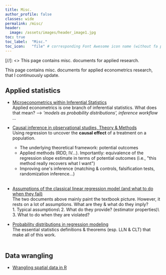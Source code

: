 ```yaml
---
title: Misc.
author_profile: false
classes: wide
permalink: /misc/
header:
  image: /assets/images/header_image1.jpg
toc: true
toc_label: 	"Misc."
toc_icon: 	"file" # corresponding Font Awesome icon name (without fa prefix)
---
```



[//]: <> This page contains misc. documents for applied research.

This page contains misc. documents for applied econometrics research, that I continuously update.


## Applied statistics

  - [Microeconometrics within Inferential Statistics](../docs/microeconometrics.pdf)  
Applied econometrics is one branch of inferential statistics. What does that mean? --> *'models as probability distributions', inference workflow ...*
      
      
  - [Causal inference in observational studies, Theory & Methods](../docs/causal_inference.pdf)  
Using regression to uncover the **causal effect** of a treatment on a population.
      * The underlying theoretical framework: potential outcomes
      * Applied methods (RDD, IV...). Importantly: equivalence of the regression slope estimate in terms of potential outcomes (i.e., "this method really recovers what I want")
      * Improving one's inference (matching & controls, falsification tests, randomization inference...)  <br/><br/>

      
  - [Assumptions of the classical linear regression model (and what to do when they fail)](../docs/CLRM&estimators.pdf)  
The two documents above mainly paint the textbook picture. However, it rests on a lot of assumptions. What are they & what do they imply?  
      	1. Typical assumptions\\
      	2. What do they provide? (estimator properties)\\
      	3. What to do when they are violated?

      
  - [Probability distributions in regression modeling](../docs/proba_theory.pdf)  
The essential statistics definitions & theorems (esp. LLN & CLT) that make all of this work.<br/><br/>


## Data wrangling

  - [Wrangling spatial data in R](../docs/spatialData_R.pdf)

